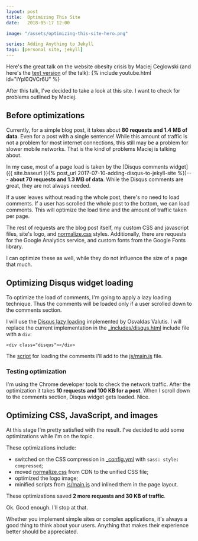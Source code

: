 ```yaml
---
layout: post
title:  Optimizing This Site
date:   2018-05-17 12:00

image: "/assets/optimizing-this-site-hero.png"

series: Adding Anything to Jekyll
tags: [personal site, jekyll]
---
```


Here's the great talk on the website obesity crisis by Maciej Ceglowski (and here's the [text version](http://idlewords.com/talks/website_obesity.htm) of the talk):
{% include youtube.html id="iYpl0QVCr6U" %}


After this talk, I've decided to take a look at this site. I want to check for problems outlined by Maciej.


## Before optimizations

Currently, for a simple blog post, it takes about __80 requests and 1.4 MB of data__. Even for a post with a single sentence! While this amount of traffic is not a problem for most internet connections, this still may be a problem for slower mobile networks. That is the kind of problems Maciej is talking about.

In my case, most of a page load is taken by the [Disqus comments widget]({{ site.baseurl }}{% post_url 2017-07-10-adding-disqus-to-jekyll-site %})--- __about 70 requests and 1.3 MB of data__. While the Disqus comments are great, they are not always needed.

If a user leaves without reading the whole post, there's no need to load comments. If a user has scrolled the whole post to the bottom, we can load comments. This will optimize the load time and the amount of traffic taken per page.

The rest of requests are the blog post itself, my custom CSS and javascript files, site's logo, and [normalize.css](https://necolas.github.io/normalize.css/) styles. Additionally, there are requests for the Google Analytics service, and custom fonts from the Google Fonts library.

I can optimize these as well, while they do not influence the size of a page that much.

## Optimizing Disqus widget loading

To optimize the load of comments, I'm going to apply a lazy loading technique. Thus the comments will be loaded only if a user scrolled down to the comments section.

I will use the [Disqus lazy loading](https://css-tricks.com/lazy-loading-disqus-comments/) implemented by Osvaldas Valutis. I will replace the current implementation in the [_includes/disqus.html](https://github.com/dmitryrogozhny/dmitryrogozhny.github.io/blob/master/_includes/disqus.html) include file with a `div`:

```<div class="disqus"></div>```

The [script](https://github.com/osvaldasvalutis/disqusLoader.js/blob/master/disqusloader.js) for loading the comments I'll add to the [js/main.js](https://github.com/dmitryrogozhny/dmitryrogozhny.github.io/tree/master/js) file.

### Testing optimization

I'm using the Chrome developer tools to check the network traffic. After the optimization it takes __10 requests and 100 KB for a post__. When I scroll down to the comments section, Disqus widget gets loaded. Nice.

## Optimizing CSS, JavaScript, and images

At this stage I'm pretty satisfied with the result. I've decided to add some optimizations while I'm on the topic.

These optimizations include:
- switched on the CSS compression in [_config.yml](https://github.com/dmitryrogozhny/dmitryrogozhny.github.io/blob/master/_config.yml) with `sass: style: compressed`;
- moved [normalize.css](https://necolas.github.io/normalize.css/) from CDN to the unified CSS file;
- optimized the logo image;
- minified scripts from [js/main.js](https://github.com/dmitryrogozhny/dmitryrogozhny.github.io/tree/master/js) and inlined them in the page layout.

These optimizations saved __2 more requests and 30 KB of traffic__.

Ok. Good enough. I'll stop at that.

Whether you implement simple sites or complex applications, it's always a good thing to think about your users. Anything that makes their experience better should be appreciated.
